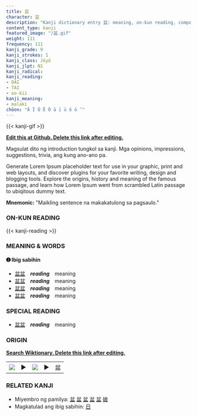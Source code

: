 ```yaml
---
title: 盆
character: 盆
description: "Kanji dictionary entry 盆: meaning, on-kun reading, compounds, origin, related kanji"
content_type: kanji
featured_image: "/盆.gif"
weight: 111
frequency: 111
kanji_grade: 9
kanji_strokes: 1
kanji_class: Jōyō
kanji_jlpt: N1
kanji_radical: 
kanji_reading: 
- DAI
- TAI
- oo-kii
kanji_meaning:
- malaki
chōon: "Ā Ī Ū Ē Ō ā ī ū ē ō ’"
---
```

[//]: # (Don't edit the line below. Kanji animated GIF code is automatically generated.)
{{< kanji-gif >}}

[//]: # (Edit below this line.)

**[Edit this at Github. Delete this link after editing.](https://github.com/tim0g/tim/tree/main/content/kanji/盆/index.md)**

Magsulat dito ng introduction tungkol sa kanji. Mga opinions, impressions, suggestions, trivia, ang kung ano-ano pa.

Generate Lorem Ipsum placeholder text for use in your graphic, print and web layouts, and discover plugins for your favorite writing, design and blogging tools. Explore the origins, history and meaning of the famous passage, and learn how Lorem Ipsum went from scrambled Latin passage to ubiqitous dummy text.
 
**Mnemonic:** "Maikling sentence na makakatulong sa pagsaulo."

### ON-KUN READING

[//]: # (Don't edit the line below. ON-KUN READING code is automatically generated.)
{{< kanji-reading >}}

### MEANING & WORDS

#### ➊ **Ibig sabihin**
  - [盆](../盆)[盆](../盆)　***reading***　meaning
  - [盆](../盆)[盆](../盆)　***reading***　meaning
  - [盆](../盆)[盆](../盆)　***reading***　meaning
  - [盆](../盆)[盆](../盆)　***reading***　meaning

### SPECIAL READING
  - [盆](../盆)[盆](../盆)　***reading***　meaning

### ORIGIN

**[Search Wiktionary. Delete this link after editing.](https://wiktionary.org/wiki/盆)**
<table class="kanji-table"><tr><td>
<img src="60px-盆-bronze.svg.png">
</td><td>▶</td><td>
<img src="60px-盆-oracle.svg.png">
</td><td>▶</td>
<td class="kanji-origin">盆</td>
</tr></table>

### RELATED KANJI
- Miyembro ng pamilya: [盆](../盆) [盆](../盆) [盆](../盆) [盆](../盆) [盆](../盆) [娘](../娘)
- Magkatulad ang ibig sabihin: [日](../日)
